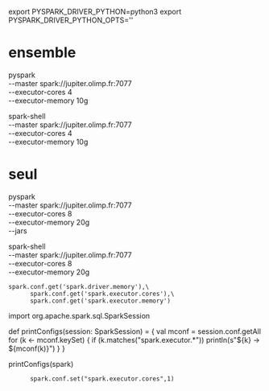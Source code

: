export PYSPARK_DRIVER_PYTHON=python3
export PYSPARK_DRIVER_PYTHON_OPTS=''

# ensemble
pyspark \
    --master spark://jupiter.olimp.fr:7077 \
    --executor-cores 4 \
    --executor-memory 10g

spark-shell \
    --master spark://jupiter.olimp.fr:7077 \
    --executor-cores 4 \
    --executor-memory 10g


# seul

pyspark \
    --master spark://jupiter.olimp.fr:7077 \
    --executor-cores 8 \
    --executor-memory 20g \
    --jars

spark-shell \
    --master spark://jupiter.olimp.fr:7077 \
    --executor-cores 8 \
    --executor-memory 20g


    spark.conf.get('spark.driver.memory'),\
          spark.conf.get('spark.executor.cores'),\
          spark.conf.get('spark.executor.memory')




import org.apache.spark.sql.SparkSession

def printConfigs(session: SparkSession) = {
  val mconf = session.conf.getAll
  for (k <- mconf.keySet) {
      if (k.matches("spark.executor.*"))
           println(s"${k} -> ${mconf(k)}")
    }
}

printConfigs(spark)




          spark.conf.set("spark.executor.cores",1)
